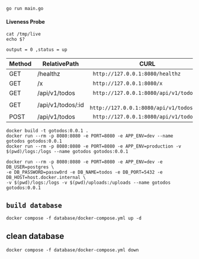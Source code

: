 ```
go run main.go
```

#### Liveness Probe

```
cat /tmp/live
echo $?
```

`output = 0 ,status = up`

| Method |  RelativePath     | CURL                              |
| ------ | ------------     | --------------------------------- |
| GET    | /healthz         | ` http://127.0.0.1:8080/healthz` |
| GET    | /x               | ` http://127.0.0.1:8080/x`       |
| GET    | /api/v1/todos           | ` http://127.0.0.1:8080/api/v1/todos`       |
| GET    | /api/v1/todos/:id           | ` http://127.0.0.1:8080/api/v1/todos/:id`       |
| POST    | /api/v1/todos           | ` http://127.0.0.1:8080/api/v1/todos`       |

```
docker build -t gotodos:0.0.1 .
docker run --rm -p 8080:8080 -e PORT=8080 -e APP_ENV=dev --name gotodos gotodos:0.0.1
docker run --rm -p 8080:8080 -e PORT=8080 -e APP_ENV=production -v $(pwd)/logs:/logs --name gotodos gotodos:0.0.1
```

```
docker run --rm -p 8080:8080 -e PORT=8080 -e APP_ENV=dev -e DB_USER=postgres \
-e DB_PASSWORD=passw0rd -e DB_NAME=todos -e DB_PORT=5432 -e DB_HOST=host.docker.internal \
-v $(pwd)/logs:/logs -v $(pwd)/uploads:/uploads --name gotodos gotodos:0.0.1
```


## ```build database```
```
docker compose -f database/docker-compose.yml up -d
```
## clean database
```
docker compose -f database/docker-compose.yml down 
```
